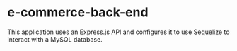 # e-commerce-back-end
This application uses an Express.js API and configures it to use Sequelize to interact with a MySQL database.

